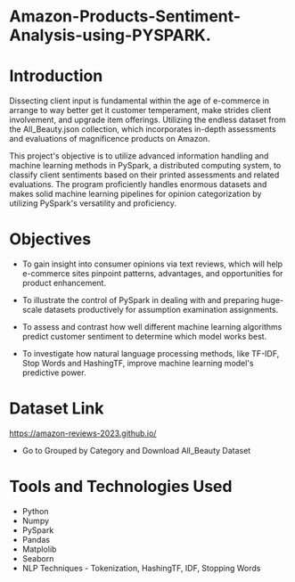 # Amazon-Products-Sentiment-Analysis-using-PYSPARK.

# Introduction
Dissecting client input is fundamental within the age of e-commerce in arrange to way better get it customer temperament, make strides client involvement, and upgrade item offerings. Utilizing the endless dataset from the All_Beauty.json collection, which incorporates in-depth assessments and evaluations of magnificence products on Amazon.

This project's objective is to utilize advanced information handling and machine learning methods in PySpark, a distributed computing system, to classify client sentiments based on their printed assessments and related evaluations. The program proficiently handles enormous datasets and makes solid machine learning pipelines for opinion categorization by utilizing PySpark's versatility and proficiency.

# Objectives
- To gain insight into consumer opinions via text reviews, which will help e-commerce sites pinpoint patterns, advantages, and opportunities for product enhancement.

- To illustrate the control of PySpark in dealing with and preparing huge-scale datasets productively for assumption examination assignments.

- To assess and contrast how well different machine learning algorithms predict customer sentiment to determine which model works best.

- To investigate how natural language processing methods, like TF-IDF, Stop Words and HashingTF, improve machine learning model's predictive power.

# Dataset Link
https://amazon-reviews-2023.github.io/
- Go to Grouped by Category and Download All_Beauty Dataset

# Tools and Technologies Used
- Python
- Numpy
- PySpark
- Pandas
- Matplolib
- Seaborn
- NLP Techniques - Tokenization, HashingTF, IDF, Stopping Words
